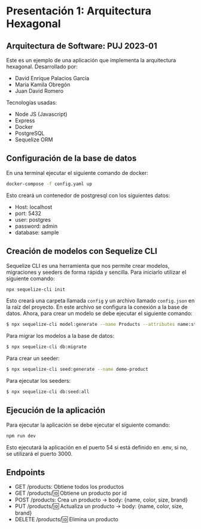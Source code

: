# Presentación 1: Arquitectura Hexagonal
## Arquitectura de Software: PUJ 2023-01
Este es un ejemplo de una aplicación que implementa la arquitectura hexagonal.
Desarrollado por:
- David Enrique Palacios García
- Maria Kamila Obregón
- Juan David Romero

Tecnologías usadas:
- Node JS (Javascript)
- Express
- Docker
- PostgreSQL
- Sequelize ORM

## Configuración de la base de datos
En una terminal ejecutar el siguiente comando de docker:
```bash
docker-compose -f config.yaml up
```
Esto creará un contenedor de postgresql con los siguientes datos:
- Host: localhost
- port: 5432
- user: postgres
- password: admin
- database: sample

## Creación de modelos con Sequelize CLI
Sequelize CLI es una herramienta que nos permite crear modelos, migraciones y seeders de forma rápida y sencilla.
Para iniciarlo utilizar el siguiente comando:

```bash
npx sequelize-cli init
```
Esto creará una carpeta llamada `config` y un archivo llamado `config.json` en la raíz del proyecto. En este archivo se configura la conexión a la base de datos.
Ahora, para crear un modelo se debe ejecutar el siguiente comando:
```bash
$ npx sequelize-cli model:generate --name Products --attributes name:string,color:string,size:string,brand:string
```
Para migrar los modelos a la base de datos:

```bash
$ npx sequelize-cli db:migrate
```

Para crear un seeder:

```bash
$ npx sequelize-cli seed:generate --name demo-product
```

Para ejecutar los seeders:

```bash
$ npx sequelize-cli db:seed:all
```

## Ejecución de la aplicación
Para ejecutar la aplicación se debe ejecutar el siguiente comando:
```bash
npm run dev
```
Esto ejecutará la aplicación en el puerto 54 si está definido en .env, si no, se utilizará el puerto 3000.

## Endpoints
- GET /products: Obtiene todos los productos
- GET /products/:id: Obtiene un producto por id
- POST /products: Crea un producto -> body: {name, color, size, brand}
- PUT /products/:id: Actualiza un producto -> body: {name, color, size, brand}
- DELETE /products/:id: Elimina un producto
